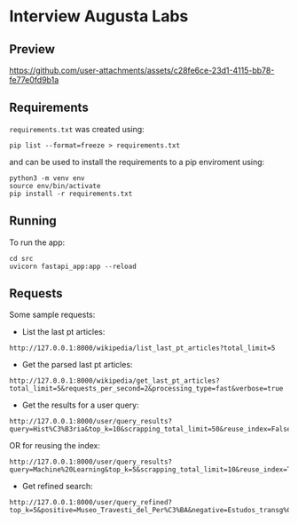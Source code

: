 # Interview Augusta Labs

## Preview

https://github.com/user-attachments/assets/c28fe6ce-23d1-4115-bb78-fe77e0fd9b1a


## Requirements

`requirements.txt` was created using:

 ```shell
 pip list --format=freeze > requirements.txt
 ```
 and can be used to install the requirements to a pip enviroment using:
```shell
python3 -m venv env
source env/bin/activate
pip install -r requirements.txt
```

## Running

To run the app:
```shell
cd src
uvicorn fastapi_app:app --reload
```

## Requests

Some sample requests:

- List the last pt articles:
```shell
http://127.0.0.1:8000/wikipedia/list_last_pt_articles?total_limit=5
```

- Get the parsed last pt articles:
```shell
http://127.0.0.1:8000/wikipedia/get_last_pt_articles?total_limit=5&requests_per_second=2&processing_type=fast&verbose=true
```

- Get the results for a user query:

```shell
http://127.0.0.1:8000/user/query_results?query=Hist%C3%B3ria&top_k=10&scrapping_total_limit=50&reuse_index=False
```

OR for reusing the index:

```shell
http://127.0.0.1:8000/user/query_results?query=Machine%20Learning&top_k=5&scrapping_total_limit=10&reuse_index=True
``` 

- Get refined search:
```shell
http://127.0.0.1:8000/user/query_refined?top_k=5&positive=Museo_Travesti_del_Per%C3%BA&negative=Estudos_transg%C3%AAnero&negative=One_of_Ours
```
